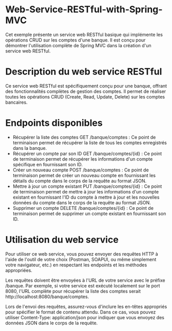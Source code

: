 # Web-Service-RESTful-with-Spring-MVC
Cet exemple présente un service web RESTful basique qui implémente les opérations CRUD sur les comptes d'une banque. 
Il est conçu pour démontrer l'utilisation complète de Spring MVC dans la création d'un service web RESTful.

# Description du web service RESTful
Ce service web RESTful est spécifiquement conçu pour une banque, offrant des fonctionnalités complètes de gestion des comptes.
Il permet de réaliser toutes les opérations CRUD (Create, Read, Update, Delete) sur les comptes bancaires.


# Endpoints disponibles
  - Récupérer la liste des comptes
  GET /banque/comptes : Ce point de terminaison permet de récupérer la liste de tous les comptes enregistrés dans la banque.
  - Récupérer un compte par son ID
  GET /banque/comptes/{id} : Ce point de terminaison permet de récupérer les informations d'un compte spécifique en fournissant son ID.
  - Créer un nouveau compte 
  POST /banque/comptes : Ce point de terminaison permet de créer un nouveau compte en fournissant les détails du compte dans le corps de la requête au format JSON.
  - Mettre à jour un compte existant
  PUT /banque/comptes/{id} : Ce point de terminaison permet de mettre à jour les informations d'un compte existant en fournissant l'ID du compte à mettre à jour et les nouvelles données du compte dans le corps de la requête au format JSON.
  - Supprimer un compte
  DELETE /banque/comptes/{id} : Ce point de terminaison permet de supprimer un compte existant en fournissant son ID.

# Utilisation du web service
Pour utiliser ce web service, vous pouvez envoyer des requêtes HTTP à l'aide de l'outil de votre choix (Postman, SOAPUI, ou même simplement votre navigateur, etc.) en respectant les endpoints et les méthodes appropriées.

Les requêtes doivent être envoyées à l'URL de votre service avec le préfixe /banque. Par exemple, si votre service est exécuté localement sur le port 8080, 
l'URL complète pour récupérer la liste des comptes serait http://localhost:8080/banque/comptes.

Lors de l'envoi des requêtes, assurez-vous d'inclure les en-têtes appropriés pour spécifier le format de contenu attendu. Dans ce cas,
vous pouvez utiliser Content-Type: application/json pour indiquer que vous envoyez des données JSON dans le corps de la requête.








